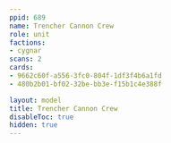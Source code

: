 ```yaml
---
ppid: 689
name: Trencher Cannon Crew
role: unit
factions:
- cygnar
scans: 2
cards:
- 9662c60f-a556-3fc0-804f-1df3f4b6a1fd
- 480b2b01-bf02-32be-bb3e-f15b1c4e388f

layout: model
title: Trencher Cannon Crew
disableToc: true
hidden: true
---
```

